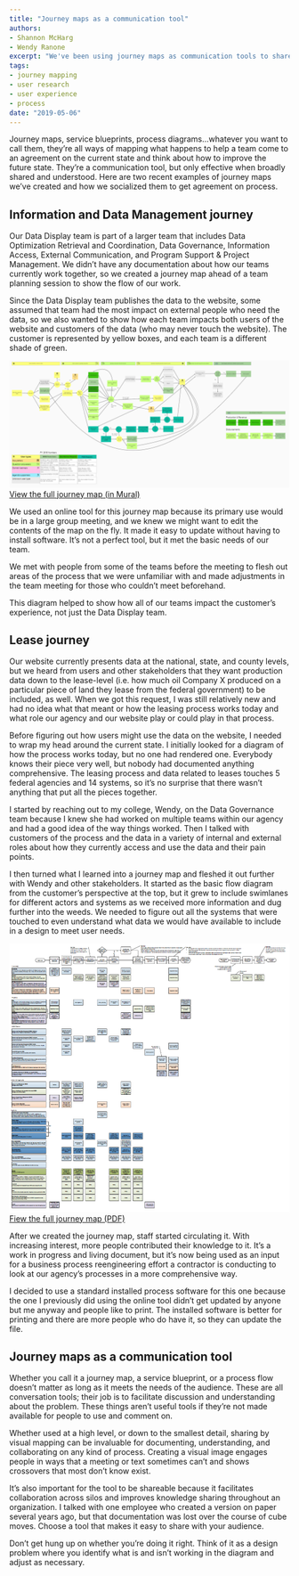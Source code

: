 ```yaml
---
title: "Journey maps as a communication tool"
authors:
- Shannon McHarg
- Wendy Ranone
excerpt: "We've been using journey maps as communication tools to share domain knowledge and information about user experiences."
tags:
- journey mapping
- user research
- user experience
- process
date: "2019-05-06"
---
```


Journey maps, service blueprints, process diagrams…whatever you want to call them, they’re all ways of mapping what happens to help a team come to an agreement on the current state and think about how to improve the future state. They’re a communication tool, but only effective when broadly shared and understood.  Here are two recent examples of journey maps we’ve created and how we socialized them to get agreement on process.

## Information and Data Management journey

Our Data Display team is part of a larger team that includes Data Optimization Retrieval and Coordination, Data Governance, Information Access, External Communication, and Program Support & Project Management. We didn’t have any documentation about how our teams currently work together, so we created a journey map ahead of a team planning session  to show the flow of our work.

Since the Data Display team publishes the data to the website, some assumed that team had the most impact on external people who need the data, so we also wanted to show how each team impacts both users of the website and customers of the data (who may never touch the website). The customer is represented by yellow boxes, and each team is a different shade of green.

![Screenshot of Information and Data Management journey map](./IDM_Journey.PNG)
[View the full journey map (in Mural)](https://app.mural.co/t/onrr3044/m/onrr3044/1539884716338/7ba6fed4d70c669c753c18cb8610b4f6bb831fe7)

We used an online tool for this journey map because its primary use would be in a large group meeting, and we knew we might want to edit the contents of the map on the fly. It made it easy to update without having to install software. It’s not a perfect tool, but it met the basic needs of our team.

We met with people from some of the teams before the meeting to flesh out areas of the process that we were unfamiliar with and made adjustments in the team meeting for those who couldn’t meet beforehand.

This diagram helped to show how all of our teams impact the customer’s experience, not just the Data Display team.

## Lease journey

Our website currently presents data at the national, state, and county levels, but we heard from users and other stakeholders that they want production data down to the lease-level (i.e. how much oil Company X produced on a particular piece of land they lease from the federal government) to be included, as well. When we got this request, I was still relatively new and had no idea what that meant or how the leasing process works today and what role our agency and our website play or could play in that process.

Before figuring out how users might use the data on the website, I needed to wrap my head around the current state. I initially looked for a diagram of how the process works today, but no one had rendered one. Everybody knows their piece very well, but nobody had documented anything comprehensive. The leasing process and data related to leases touches 5 federal agencies and 14 systems, so it’s no surprise that there wasn’t anything that put all the pieces together.

I started by reaching out to my college, Wendy, on the Data Governance team because I knew she had worked on multiple teams within our agency and had a good idea of the way things worked.  Then I talked with customers of the process and the data in a variety of internal and external roles about how they currently access and use the data and their pain points.

I then turned what I learned into a journey map and fleshed it out further with Wendy and other stakeholders. It started as the basic flow diagram from the customer’s perspective at the top, but it grew to include swimlanes for different actors and systems as we received more information and dug further into the weeds. We needed to figure out all the systems that were touched to even understand what data we would have available to include in a design to meet user needs.

![Screenshot of lease journey map](./Lease_Journey.PNG)
[Fiew the full journey map (PDF)](./LeaseLevelJourneyMap_040519.pdf)

After we created the journey map, staff started circulating it. With increasing interest, more people contributed their knowledge to it. It’s a work in progress and living document, but it’s now being used as an input for a business process reengineering effort a contractor is conducting to look at our agency’s processes in a more comprehensive way.

I decided to use a standard installed process software for this one because the one I previously did using the online tool didn’t get updated by anyone but me anyway and people like to print.  The installed software is better for printing and there are more people who do have it, so they can update the file.

## Journey maps as a communication tool

Whether you call it a journey map, a service blueprint, or a process flow doesn’t matter as long as it meets the needs of the audience. These are all conversation tools; their job is to facilitate discussion and understanding about the problem. These things aren’t useful tools if they’re not made available for people to use and comment on.

Whether used at a high level, or down to the smallest detail, sharing by visual mapping can be invaluable for documenting, understanding, and collaborating on any kind of process. Creating a visual image engages people in ways that a meeting or text sometimes can’t and shows crossovers that most don’t know exist.

It’s also important for the tool to be shareable because it facilitates collaboration across silos and improves knowledge sharing throughout an organization. I talked with one employee who created a version on paper several years ago, but that documentation was lost over the course of cube moves. Choose a tool that makes it easy to share with your audience.

Don’t get hung up on whether you’re doing it right. Think of it as a design problem where you identify what is and isn’t working in the diagram and adjust as necessary.
